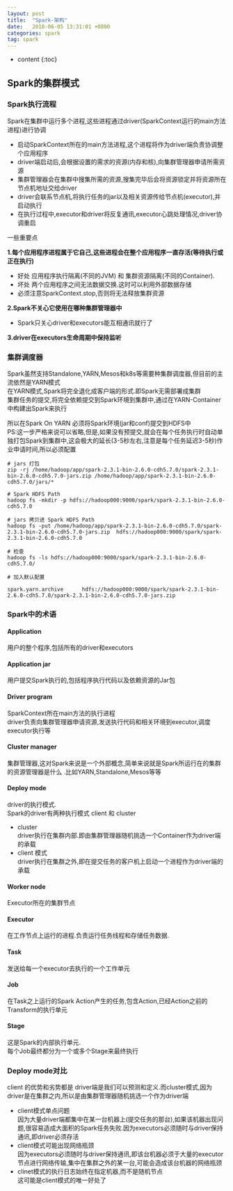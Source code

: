 ```yaml
---
layout: post
title:  "Spark-架构"
date:   2018-06-05 13:31:01 +0800
categories: spark
tag: spark
---
```


* content
{:toc}


## Spark的集群模式  

### Spark执行流程  

Spark在集群中运行多个进程,这些进程通过driver(SparkContext运行的main方法进程)进行协调  

* 启动SparkContext所在的main方法进程,这个进程将作为driver端负责协调整个应用程序  
* driver端启动后,会根据设置的需求的资源(内存和核),向集群管理器申请所需资源  
* 集群管理器会在集群中搜集所需的资源,搜集完毕后会将资源锁定并将资源所在节点机地址交给driver  
* driver会联系节点机,将执行任务的jar以及相关资源传给节点机(executor),并启动执行  
* 在执行过程中,executor和driver将反复通讯,executor心跳处理情况,driver协调重启  

一些重要点   

**1.每个应用程序进程属于它自己,这些进程会在整个应用程序一直存活(等待执行或正在执行)**  
* 好处  应用程序执行隔离(不同的JVM) 和 集群资源隔离(不同的Container).   
* 坏处 两个应用程序之间无法数据交换.这时可以利用外部数据存储  
* 必须注意SparkContext.stop,否则将无法释放集群资源  

**2.Spark不关心它使用在哪种集群管理器中**  
* Spark只关心driver和executors能互相通讯就行了  

**3.driver在executors生命周期中保持监听**  

### 集群调度器  

Spark虽然支持Standalone,YARN,Mesos和k8s等需要种集群调度器,但目前的主流依然是YARN模式  
在YARN模式,Spark将完全退化成客户端的形式.即Spark无需部署成集群  
集群任务的提交,将完全依赖提交到Spark环境到集群中,通过在YARN-Container中构建出Spark来执行  

所以在Spark On YARN 必须将Spark环境(jar和conf)提交到HDFS中  
PS:这一步严格来说可以省略,但是,如果没有预提交,就会在每个任务执行时自动单独打包Spark到集群中,这会极大的延长(3-5秒左右,注意是每个任务延迟3-5秒)作业申请时间,所以必须配置  

```shell
# jars 打包
zip -rj /home/hadoop/app/spark-2.3.1-bin-2.6.0-cdh5.7.0/spark-2.3.1-bin-2.6.0-cdh5.7.0-jars.zip /home/hadoop/app/spark-2.3.1-bin-2.6.0-cdh5.7.0/jars/*

# Spark HDFS Path
hadoop fs -mkdir -p hdfs://hadoop000:9000/spark/spark-2.3.1-bin-2.6.0-cdh5.7.0

# jars 拷贝进 Spark HDFS Path
hadoop fs -put /home/hadoop/app/spark-2.3.1-bin-2.6.0-cdh5.7.0/spark-2.3.1-bin-2.6.0-cdh5.7.0-jars.zip  hdfs://hadoop000:9000/spark/spark-2.3.1-bin-2.6.0-cdh5.7.0

# 检查
hadoop fs -ls hdfs://hadoop000:9000/spark/spark-2.3.1-bin-2.6.0-cdh5.7.0/

# 加入默认配置

spark.yarn.archive      hdfs://hadoop000:9000/spark/spark-2.3.1-bin-2.6.0-cdh5.7.0/spark-2.3.1-bin-2.6.0-cdh5.7.0-jars.zip
```


### Spark中的术语  

#### Application  

用户的整个程序,包括所有的driver和executors  

#### Application jar

用户提交Spark执行的,包括程序执行代码以及依赖资源的Jar包  

#### Driver program  

SparkContext所在main方法的执行进程  
driver负责向集群管理器申请资源,发送执行代码和相关环境到executor,调度executor执行等

#### Cluster manager  

集群管理器,这对Spark来说是一个外部概念,简单来说就是Spark所运行在的集群的资源管理器是什么 .比如YARN,Standalone,Mesos等等  

#### Deploy mode  

driver的执行模式.  
Spark的driver有两种执行模式 client 和 cluster  

* cluster  
driver执行在集群内部.即由集群管理器随机挑选一个Container作为driver端的承载  
* client 模式  
driver执行在集群之外,即在提交任务的客户机上启动一个进程作为driver端的承载  

#### Worker node  

Executor所在的集群节点  

#### Executor  

在工作节点上运行的进程.负责运行任务线程和存储任务数据.  

#### Task  

发送给每一个executor去执行的一个工作单元  

#### Job  

在Task之上运行的Spark Action产生的任务,包含Action,已经Action之前的Transform的执行单元  

#### Stage  

这是Spark的内部执行单元.  
每个Job最终都分为一个或多个Stage来最终执行  

### Deploy mode对比  

client 的优势和劣势都是 driver端是我们可以预测和定义.而cluster模式,因为driver是在集群之内,所以是由集群管理器随机挑选一个作为driver端  

* client模式单点问题  
因为大量driver端都集中在某一台机器上(提交任务的那台),如果该机器出现问题,很容易造成大面积的Spark任务失败.因为executors必须随时与driver保持通讯,即driver必须存活  
* client模式可能出现网络瓶颈  
因为executors必须随时与driver保持通讯,即该台机器必须于大量的executor节点进行网络传输,集中在集群之外的某一台,可能会造成该台机器的网络瓶颈  
* clinet模式的执行日志始终在指定机器,而不是随机节点  
这可能是client模式的唯一好处了  



